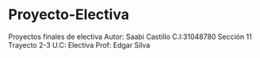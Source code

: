 # Proyecto-Electiva
Proyectos finales de electiva 
Autor: Saabi Castillo
C.I:31048780
Sección 11 Trayecto 2-3
U.C: Electiva 
Prof: Edgar Silva

